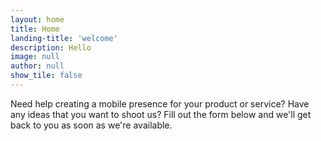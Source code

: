 ```yaml
---
layout: home
title: Home
landing-title: 'welcome'
description: Hello
image: null
author: null
show_tile: false
---
```


Need help creating a mobile presence for your product or service? Have any ideas that you want to shoot us? Fill out the form below and we'll get back to you as soon as we're available.

